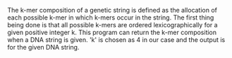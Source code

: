 The k-mer composition of a genetic string is defined as the allocation of each possible k-mer in which k-mers occur in the string. The first thing being done is that all possible k-mers are ordered lexicographically for a given positive integer k. 
This program can return the k-mer composition when a DNA string is given. 'k' is chosen as 4 in our case and the output is for the given DNA string.
